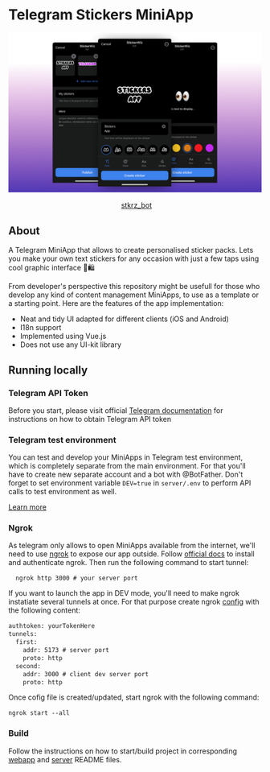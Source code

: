 # Telegram Stickers MiniApp


![MiniApp user interface](./assets/interface.png)

<p align="center">
  <a href="https://t.me/stkrz_bot" style="display: flex; align-items: center; width: min-content;">
 <svg width="16px" height="16px" style="margin-right: 6px" xmlns="http://www.w3.org/2000/svg" xmlns:xlink="http://www.w3.org/1999/xlink" id="Livello_1" data-name="Livello 1" viewBox="0 0 240 240"><defs><linearGradient id="linear-gradient" x1="120" y1="240" x2="120" gradientUnits="userSpaceOnUse"><stop offset="0" stop-color="#1d93d2"/><stop offset="1" stop-color="#38b0e3"/></linearGradient></defs><title>Telegram_logo</title><circle cx="120" cy="120" r="120" fill="url(#linear-gradient)"/><path d="M81.229,128.772l14.237,39.406s1.78,3.687,3.686,3.687,30.255-29.492,30.255-29.492l31.525-60.89L81.737,118.6Z" fill="#c8daea"/><path d="M100.106,138.878l-2.733,29.046s-1.144,8.9,7.754,0,17.415-15.763,17.415-15.763" fill="#a9c6d8"/><path d="M81.486,130.178,52.2,120.636s-3.5-1.42-2.373-4.64c.232-.664.7-1.229,2.1-2.2,6.489-4.523,120.106-45.36,120.106-45.36s3.208-1.081,5.1-.362a2.766,2.766,0,0,1,1.885,2.055,9.357,9.357,0,0,1,.254,2.585c-.009.752-.1,1.449-.169,2.542-.692,11.165-21.4,94.493-21.4,94.493s-1.239,4.876-5.678,5.043A8.13,8.13,0,0,1,146.1,172.5c-8.711-7.493-38.819-27.727-45.472-32.177a1.27,1.27,0,0,1-.546-.9c-.093-.469.417-1.05.417-1.05s52.426-46.6,53.821-51.492c.108-.379-.3-.566-.848-.4-3.482,1.281-63.844,39.4-70.506,43.607A3.21,3.21,0,0,1,81.486,130.178Z" fill="#fff"/></svg>
    stkrz_bot
  </a> 
</p>

## About
A Telegram MiniApp that allows to create personalised sticker packs. Lets you make your own text stickers for any occasion with just a few taps using cool graphic interface 💅🛍️

From developer's perspective this repository might be usefull for those who develop any kind of content management MiniApps, to use as a template or a starting point. Here are the features of the app implementation:

- Neat and tidy UI adapted for different clients (iOS and Android)
- I18n support
- Implemented using Vue.js
- Does not use any UI-kit library

## Running locally

### Telegram API Token
  Before you start, please visit official [Telegram documentation](https://core.telegram.org/bots/features#botfather) for instructions on how to obtain Telegram API token


### Telegram test environment
You can test and develop your MiniApps in Telegram test environment, which is completely separate from the main environment.
For that you'll have to create new separate account and a bot with @BotFather.
Don't forget to set environment variable `DEV=true` in `server/.env` to perform API calls to test environment as well.

[Learn more](https://core.telegram.org/bots/webapps#testing-mini-apps)

### Ngrok
As telegram only allows to open MiniApps available from the internet, we'll need to use [ngrok](https://ngrok.com/docs/getting-started/) to expose our app outside.
Follow [official docs](https://ngrok.com/docs/getting-started/) to install and authenticate ngrok. Then run the following command to start tunnel:

```
  ngrok http 3000 # your server port
```

If you want to launch the app in DEV mode, you'll need to make ngrok instatiate several tunnels at once. For that purpose create ngrok [config](https://ngrok.com/docs/secure-tunnels/ngrok-agent/reference/config/) with the following content:

```
authtoken: yourTokenHere
tunnels:
  first:
    addr: 5173 # server port
    proto: http    
  second:
    addr: 3000 # client dev server port
    proto: http
```

Once cofig file is created/updated, start ngrok with the following command:
```
ngrok start --all
```

### Build
Follow the instructions on how to start/build project in corresponding [webapp](https://github.com/TatianaFomina/stkrz_bot/blob/main/webapp/README.md) and [server](https://github.com/TatianaFomina/stkrz_bot/blob/main/server/README.md) README files.

